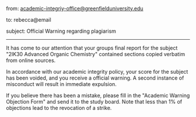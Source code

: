 
from: academic-integriy-office@greenfielduniversity.edu

to: rebecca@email

subject: Official Warning regarding plagiarism

-------------------------

It has come to our attention that your groups final report for the subject "2IK30
Advanced Organic Chemistry" contained sections copied verbatim from online sources.

In accordance with our academic integrity policy, your score for the subject has
been voided, and you receive a official warning. A second instance of misconduct will
result in immediate expulsion.

If you believe there has been a mistake, please fill in the "Academic Warning Objection
Form" and send it to the study board. Note that less than 1% of objections lead to
the revocation of a strike.